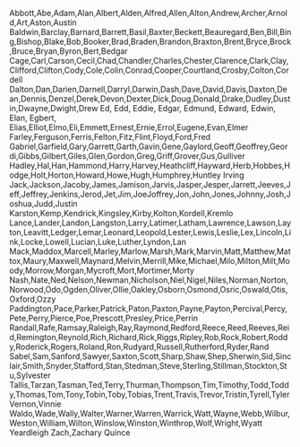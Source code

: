 Abbott,Abe,Adam,Alan,Albert,Alden,Alfred,Allen,Alton,Andrew,Archer,Arnold,Art,Aston,Austin
Baldwin,Barclay,Barnard,Barrett,Basil,Baxter,Beckett,Beauregard,Ben,Bill,Bing,Bishop,Blake,Bob,Booker,Brad,Braden,Brandon,Braxton,Brent,Bryce,Brock,Bruce,Bryan,Byron,Bert,Bedgar
Cage,Carl,Carson,Cecil,Chad,Chandler,Charles,Chester,Clarence,Clark,Clay,Clifford,Clifton,Cody,Cole,Colin,Conrad,Cooper,Courtland,Crosby,Colton,Cordell
Dalton,Dan,Darien,Darnell,Darryl,Darwin,Dash,Dave,David,Davis,Daxton,Dean,Dennis,Denzel,Derek,Devon,Dexter,Dick,Doug,Donald,Drake,Dudley,Dustin,Dwayne,Dwight,Drew
Ed, Edd, Eddie, Edgar, Edmund, Edward, Edwin, Elan, Egbert, Elias,Elliot,Elmo,Eli,Emmett,Ernest,Ernie,Errol,Eugene,Evan,Elmer
Farley,Ferguson,Ferris,Felton,Fitz,Flint,Floyd,Ford,Fred
Gabriel,Garfield,Gary,Garrett,Garth,Gavin,Gene,Gaylord,Geoff,Geoffrey,Geordi,Gibbs,Gilbert,Giles,Glen,Gordon,Greg,Griff,Grover,Gus,Gulliver
Hadley,Hal,Han,Hammond,Harry,Harvey,Heathcliff,Hayward,Herb,Hobbes,Hodge,Holt,Horton,Howard,Howe,Hugh,Humphrey,Huntley
Irving
Jack,Jackson,Jacoby,James,Jamison,Jarvis,Jasper,Jesper,Jarrett,Jeeves,Jeff,Jeffrey,Jenkins,Jerod,Jet,Jim,JoeJoffrey,Jon,John,Jones,Johnny,Josh,Joshua,Judd,Justin
Karston,Kemp,Kendrick,Kingsley,Kirby,Kolton,Kordell,Kremlo
Lance,Lander,Landon,Langston,Larry,Latimer,Latham,Lawrence,Lawson,Layton,Leavitt,Ledger,Lemar,Leonard,Leopold,Lester,Lewis,Leslie,Lex,Lincoln,Link,Locke,Lowell,Lucian,Luke,Luther,Lyndon,Lan
Mack,Maddox,Marcell,Marley,Marlow,Marsh,Mark,Marvin,Matt,Matthew,Mattox,Maury,Maxwell,Maynard,Melvin,Merrill,Mike,Michael,Milo,Milton,Milt,Moody,Morrow,Morgan,Mycroft,Mort,Mortimer,Morty
Nash,Nate,Ned,Nelson,Newman,Nicholson,Niel,Nigel,Niles,Norman,Norton,Norwood,Odo,Ogden,Oliver,Ollie,Oakley,Osborn,Osmond,Osric,Oswald,Otis,Oxford,Ozzy
Paddington,Pace,Parker,Patrick,Paton,Paxton,Payne,Payton,Percival,Percy,Pete,Perry,Pierce,Poe,Prescott,Presley,Price,Perrin
Randall,Rafe,Ramsay,Raleigh,Ray,Raymond,Redford,Reece,Reed,Reeves,Reid,Remington,Reynold,Rich,Richard,Rick,Riggs,Ripley,Rob,Rock,Robert,Roddy,Roderick,Rogers,Roland,Ron,Rudyard,Russell,Rutherford,Ryder,Rand
Sabel,Sam,Sanford,Sawyer,Saxton,Scott,Sharp,Shaw,Shep,Sherwin,Sid,Sinclair,Smith,Snyder,Stafford,Stan,Stedman,Steve,Sterling,Stillman,Stockton,Stu,Sylvester
Tallis,Tarzan,Tasman,Ted,Terry,Thurman,Thompson,Tim,Timothy,Todd,Toddy,Thomas,Tom,Tony,Tobin,Toby,Tobias,Trent,Travis,Trevor,Tristin,Tyrell,Tyler
Vernon,Vinnie
Waldo,Wade,Wally,Walter,Warner,Warren,Warrick,Watt,Wayne,Webb,Wilbur,Weston,William,Wilton,Winslow,Winston,Winthrop,Wolf,Wright,Wyatt
Yeardleigh
Zach,Zachary
Quince

